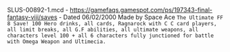 SLUS-00892-1.mcd - https://gamefaqs.gamespot.com/ps/197343-final-fantasy-viii/saves - Dated 06/02/2000 Made by Space Ace `The Ultimate FF 8 Save! 100 Hero drinks, all cards, Ragnarock with C C card players, all limit breaks, all G.F abilities, all ultimate weapons, all characters level 100 + all 6 characters fully junctioned for battle with Omega Weapon and Ultimecia.`